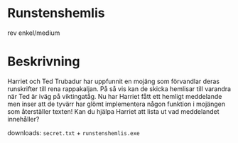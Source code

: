 # Runstenshemlis
rev
enkel/medium

# Beskrivning
Harriet och Ted Trubadur har uppfunnit en mojäng som förvandlar deras runskrifter till rena rappakaljan. På så vis kan de skicka hemlisar till varandra när Ted är iväg på viktingatåg. Nu har Harriet fått ett hemligt meddelande men inser att de tyvärr har glömt implementera någon funktion i mojängen som återställer texten! Kan du hjälpa Harriet att lista ut vad meddelandet innehåller?

downloads: `secret.txt` + `runstenshemlis.exe`
